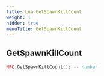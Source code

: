 ```yaml
---
title: Lua GetSpawnKillCount
weight: 1
hidden: true
menuTitle: GetSpawnKillCount
---
```

## GetSpawnKillCount
```lua
NPC:GetSpawnKillCount(); -- number
```